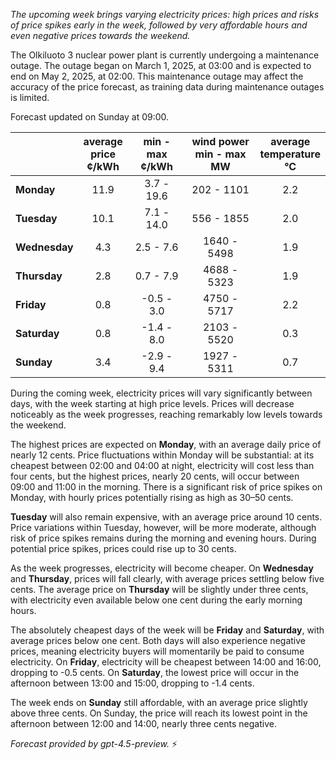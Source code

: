 *The upcoming week brings varying electricity prices: high prices and risks of price spikes early in the week, followed by very affordable hours and even negative prices towards the weekend.*

The Olkiluoto 3 nuclear power plant is currently undergoing a maintenance outage. The outage began on March 1, 2025, at 03:00 and is expected to end on May 2, 2025, at 02:00. This maintenance outage may affect the accuracy of the price forecast, as training data during maintenance outages is limited.

Forecast updated on Sunday at 09:00.

|           | average<br>price<br>¢/kWh | min - max<br>¢/kWh | wind power<br>min - max<br>MW | average<br>temperature<br>°C |
|:-------------|:----------------:|:----------------:|:-------------:|:-------------:|
| **Monday** | 11.9 | 3.7 - 19.6 | 202 - 1101 | 2.2 |
| **Tuesday** | 10.1 | 7.1 - 14.0 | 556 - 1855 | 2.0 |
| **Wednesday** | 4.3 | 2.5 - 7.6 | 1640 - 5498 | 1.9 |
| **Thursday** | 2.8 | 0.7 - 7.9 | 4688 - 5323 | 1.9 |
| **Friday** | 0.8 | -0.5 - 3.0 | 4750 - 5717 | 2.2 |
| **Saturday** | 0.8 | -1.4 - 8.0 | 2103 - 5520 | 0.3 |
| **Sunday** | 3.4 | -2.9 - 9.4 | 1927 - 5311 | 0.7 |

During the coming week, electricity prices will vary significantly between days, with the week starting at high price levels. Prices will decrease noticeably as the week progresses, reaching remarkably low levels towards the weekend.

The highest prices are expected on **Monday**, with an average daily price of nearly 12 cents. Price fluctuations within Monday will be substantial: at its cheapest between 02:00 and 04:00 at night, electricity will cost less than four cents, but the highest prices, nearly 20 cents, will occur between 09:00 and 11:00 in the morning. There is a significant risk of price spikes on Monday, with hourly prices potentially rising as high as 30–50 cents.

**Tuesday** will also remain expensive, with an average price around 10 cents. Price variations within Tuesday, however, will be more moderate, although risk of price spikes remains during the morning and evening hours. During potential price spikes, prices could rise up to 30 cents.

As the week progresses, electricity will become cheaper. On **Wednesday** and **Thursday**, prices will fall clearly, with average prices settling below five cents. The average price on **Thursday** will be slightly under three cents, with electricity even available below one cent during the early morning hours.

The absolutely cheapest days of the week will be **Friday** and **Saturday**, with average prices below one cent. Both days will also experience negative prices, meaning electricity buyers will momentarily be paid to consume electricity. On **Friday**, electricity will be cheapest between 14:00 and 16:00, dropping to -0.5 cents. On **Saturday**, the lowest price will occur in the afternoon between 13:00 and 15:00, dropping to -1.4 cents.

The week ends on **Sunday** still affordable, with an average price slightly above three cents. On Sunday, the price will reach its lowest point in the afternoon between 12:00 and 14:00, nearly three cents negative.

*Forecast provided by gpt-4.5-preview.* ⚡
